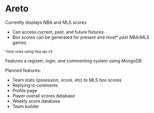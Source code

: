 # Areto

Currently displays NBA and MLS scores

- Can access current, past, and future fixtures
- Box scores can be generated for present and most\* past NBA/MLS games

<sub>\*only ones using nba api v3<sub>

Features a register, login, and commenting system using MongoDB

Planned features:

- Team stats (posession, score, etc) to MLS box scores
- Replying to comments
- Profile page
- Player overall scores database
- Weekly score database
- Team builder
